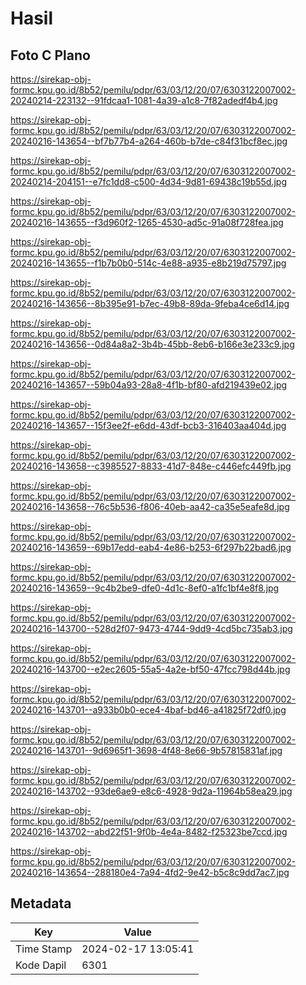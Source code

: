 # Hasil

## Foto C Plano

https://sirekap-obj-formc.kpu.go.id/8b52/pemilu/pdpr/63/03/12/20/07/6303122007002-20240214-223132--91fdcaa1-1081-4a39-a1c8-7f82adedf4b4.jpg

https://sirekap-obj-formc.kpu.go.id/8b52/pemilu/pdpr/63/03/12/20/07/6303122007002-20240216-143654--bf7b77b4-a264-460b-b7de-c84f31bcf8ec.jpg

https://sirekap-obj-formc.kpu.go.id/8b52/pemilu/pdpr/63/03/12/20/07/6303122007002-20240214-204151--e7fc1dd8-c500-4d34-9d81-69438c19b55d.jpg

https://sirekap-obj-formc.kpu.go.id/8b52/pemilu/pdpr/63/03/12/20/07/6303122007002-20240216-143655--f3d960f2-1265-4530-ad5c-91a08f728fea.jpg

https://sirekap-obj-formc.kpu.go.id/8b52/pemilu/pdpr/63/03/12/20/07/6303122007002-20240216-143655--f1b7b0b0-514c-4e88-a935-e8b219d75797.jpg

https://sirekap-obj-formc.kpu.go.id/8b52/pemilu/pdpr/63/03/12/20/07/6303122007002-20240216-143656--8b395e91-b7ec-49b8-89da-9feba4ce6d14.jpg

https://sirekap-obj-formc.kpu.go.id/8b52/pemilu/pdpr/63/03/12/20/07/6303122007002-20240216-143656--0d84a8a2-3b4b-45bb-8eb6-b166e3e233c9.jpg

https://sirekap-obj-formc.kpu.go.id/8b52/pemilu/pdpr/63/03/12/20/07/6303122007002-20240216-143657--59b04a93-28a8-4f1b-bf80-afd219439e02.jpg

https://sirekap-obj-formc.kpu.go.id/8b52/pemilu/pdpr/63/03/12/20/07/6303122007002-20240216-143657--15f3ee2f-e6dd-43df-bcb3-316403aa404d.jpg

https://sirekap-obj-formc.kpu.go.id/8b52/pemilu/pdpr/63/03/12/20/07/6303122007002-20240216-143658--c3985527-8833-41d7-848e-c446efc449fb.jpg

https://sirekap-obj-formc.kpu.go.id/8b52/pemilu/pdpr/63/03/12/20/07/6303122007002-20240216-143658--76c5b536-f806-40eb-aa42-ca35e5eafe8d.jpg

https://sirekap-obj-formc.kpu.go.id/8b52/pemilu/pdpr/63/03/12/20/07/6303122007002-20240216-143659--69b17edd-eab4-4e86-b253-6f297b22bad6.jpg

https://sirekap-obj-formc.kpu.go.id/8b52/pemilu/pdpr/63/03/12/20/07/6303122007002-20240216-143659--9c4b2be9-dfe0-4d1c-8ef0-a1fc1bf4e8f8.jpg

https://sirekap-obj-formc.kpu.go.id/8b52/pemilu/pdpr/63/03/12/20/07/6303122007002-20240216-143700--528d2f07-9473-4744-9dd9-4cd5bc735ab3.jpg

https://sirekap-obj-formc.kpu.go.id/8b52/pemilu/pdpr/63/03/12/20/07/6303122007002-20240216-143700--e2ec2605-55a5-4a2e-bf50-47fcc798d44b.jpg

https://sirekap-obj-formc.kpu.go.id/8b52/pemilu/pdpr/63/03/12/20/07/6303122007002-20240216-143701--a933b0b0-ece4-4baf-bd46-a41825f72df0.jpg

https://sirekap-obj-formc.kpu.go.id/8b52/pemilu/pdpr/63/03/12/20/07/6303122007002-20240216-143701--9d6965f1-3698-4f48-8e66-9b57815831af.jpg

https://sirekap-obj-formc.kpu.go.id/8b52/pemilu/pdpr/63/03/12/20/07/6303122007002-20240216-143702--93de6ae9-e8c6-4928-9d2a-11964b58ea29.jpg

https://sirekap-obj-formc.kpu.go.id/8b52/pemilu/pdpr/63/03/12/20/07/6303122007002-20240216-143702--abd22f51-9f0b-4e4a-8482-f25323be7ccd.jpg

https://sirekap-obj-formc.kpu.go.id/8b52/pemilu/pdpr/63/03/12/20/07/6303122007002-20240216-143654--288180e4-7a94-4fd2-9e42-b5c8c9dd7ac7.jpg


## Metadata

| Key        | Value               |
| ---------- | ------------------- |
| Time Stamp | 2024-02-17 13:05:41 |
| Kode Dapil | 6301                |



